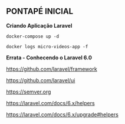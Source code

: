 
## PONTAPÉ INICIAL

**Criando Aplicação Laravel**

```
docker-compose up -d

docker logs micro-videos-app -f
```

**Errata - Conhecendo o Laravel 6.0**

https://github.com/laravel/framework

https://github.com/laravel/ui

https://semver.org

https://laravel.com/docs/6.x/helpers

https://laravel.com/docs/6.x/upgrade#helpers
